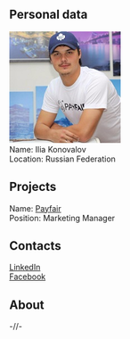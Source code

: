 ## Personal data
![ilia konovalov photo](photo/ilia_konovalov.jpg)  
Name:   Ilia Konovalov  
Location: Russian Federation  
## Projects 
Name: [Payfair](../projects/payfair.md)  
Position: Marketing Manager   
## Contacts
[LinkedIn](https://www.linkedin.com/in/ilya-konovalov-1b341214a/)  
[Facebook](https://www.facebook.com/profile.php?id=100001711551070)
## About
-//-

